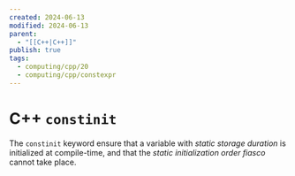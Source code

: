 ```yaml
---
created: 2024-06-13
modified: 2024-06-13
parent:
  - "[[C++|C++]]"
publish: true
tags:
  - computing/cpp/20
  - computing/cpp/constexpr
---
```


# C++ `constinit`

The `constinit` keyword ensure that a variable with *static storage duration* is initialized at compile-time, and that the _static initialization order fiasco_ cannot take place.